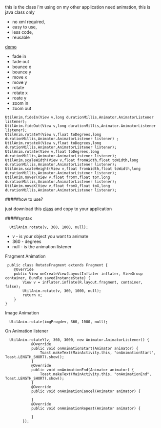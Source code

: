 this is the class i'm using on my other application need animation,
this is java class only
* no xml required,
* easy to use,
* less code,
* reusable

[demo](https://youtu.be/q-sNtln96rI)

* fade in
* fade out
* bounce x
* bounce y
* move x
* move y
* rotate
* rotate x
* roate y
* zoom in
* zoom out


```
UtilAnim.fideIn(View v,long durationMillis,Animator.AnimatorListener listener);
UtilAnim.fideOut(View v,long durationMillis,Animator.AnimatorListener listener);
UtilAnim.rotateY(View v,float toDegrees,long durationMillis,Animator.AnimatorListener listener) ;
UtilAnim.rotateX(View v,float toDegrees,long durationMillis,Animator.AnimatorListener listener);
UtilAnim.rotate(View v,float toDegrees,long durationMillis,Animator.AnimatorListener listener);
UtilAnim.scaleWidth(View v,float fromWidth,float toWidth,long durationMillis,Animator.AnimatorListener listener);
UtilAnim.scaleHeight(View v,float fromWidth,float toWidth,long durationMillis,Animator.AnimatorListener listener);
UtilAnim.moveY(View v,float fromY,float toY,long durationMillis,Animator.AnimatorListener listener);
UtilAnim.moveX(View v,float fromX,float toX,long durationMillis,Animator.AnimatorListener listener);
```

#####how to use?

just download this [class](https://raw.githubusercontent.com/francojohnc/UtilAnimation/master/app/src/main/java/apkmarvel/com/utilanimation/util/UtilAnim.java) and copy to your application

#####syntax
```
  UtilAnim.rotate(v, 360, 1000, null);
```
   * v - is your object you want to animate
   * 360 - degrees
   * null - is the animation listener

Fragment Animation
```
 public class RotateFragment extends Fragment {
    @Override
    public View onCreateView(LayoutInflater inflater, ViewGroup container, Bundle savedInstanceState) {
        View v = inflater.inflate(R.layout.fragment, container, false);
        UtilAnim.rotate(v, 360, 1000, null);
        return v;
    }
}
``` 
Image Animation
```
  UtilAnim.rotate(imgProgdev, 360, 1000, null);
``` 
On Animation listener
```
  UtilAnim.rotateY(v, 360, 3000, new Animator.AnimatorListener() {
            @Override
            public void onAnimationStart(Animator animator) {
                Toast.makeText(MainActivity.this, "onAnimationStart", Toast.LENGTH_SHORT).show();
            }
            @Override
            public void onAnimationEnd(Animator animator) {
                Toast.makeText(MainActivity.this, "onAnimationEnd", Toast.LENGTH_SHORT).show();
            }
            @Override
            public void onAnimationCancel(Animator animator) {

            }
            @Override
            public void onAnimationRepeat(Animator animator) {

            }
        });
 ```
